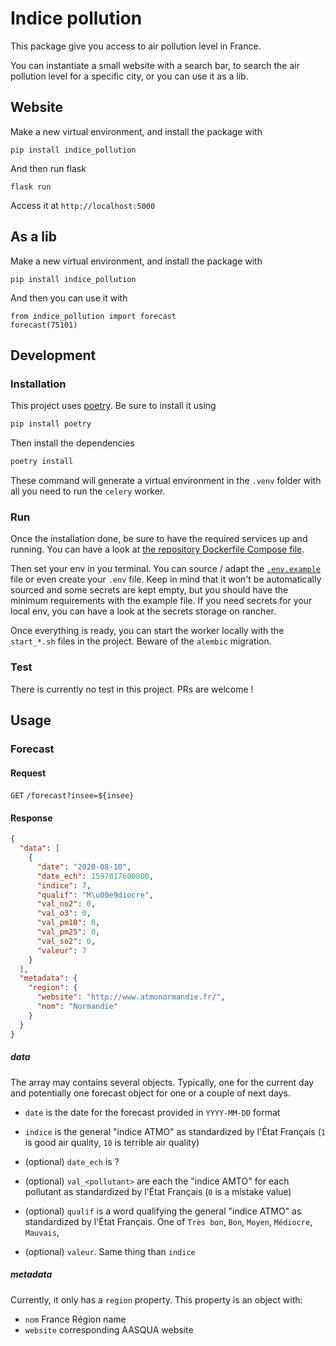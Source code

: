 # Indice pollution

This package give you access to air pollution level in France.

You can instantiate a small website with a search bar, to search the air pollution level for a specific city, or you can use it as a lib.

## Website

Make a new virtual environment, and install the package with

```
pip install indice_pollution
```

And then run flask

```
flask run
```

Access it at `http://localhost:5000`

## As a lib

Make a new virtual environment, and install the package with

```
pip install indice_pollution
```

And then you can use it with

```
from indice_pollution import forecast
forecast(75101)
```

## Development

### Installation

This project uses [poetry](https://python-poetry.org/). Be sure to install it using

```bash
pip install poetry
```

Then install the dependencies

```bash
poetry install
```

These command will generate a virtual environment in the `.venv` folder with all you need to run the `celery` worker.

### Run

Once the installation done, be sure to have the required services up and running. You can have a look at [the repository Dockerfile Compose file](../../docker-compose.yml).

Then set your env in you terminal. You can source / adapt the [`.env.example`](./.env.example) file or even create your `.env` file. Keep in mind that it won't be automatically sourced and some secrets are kept empty, but you should have the minimum requirements with the example file. If you need secrets for your local env, you can have a look at the secrets storage on rancher.

Once everything is ready, you can start the worker locally with the `start_*.sh` files in the project. Beware of the `alembic` migration.

### Test

There is currently no test in this project. PRs are welcome !

## Usage

### Forecast

#### Request

`GET` `/forecast?insee=${insee}`

#### Response

```json
{
  "data": [
    {
      "date": "2020-08-10",
      "date_ech": 1597017600000,
      "indice": 7,
      "qualif": "M\u00e9diocre",
      "val_no2": 0,
      "val_o3": 0,
      "val_pm10": 0,
      "val_pm25": 0,
      "val_so2": 0,
      "valeur": 7
    }
  ],
  "metadata": {
    "region": {
      "website": "http://www.atmonormandie.fr/",
      "nom": "Normandie"
    }
  }
}
```

##### data

The array may contains several objects. Typically, one for the current day and potentially one forecast object for one or a couple of next days.

- `date` is the date for the forecast provided in `YYYY-MM-DD` format
- `indice` is the general "indice ATMO" as standardized by l'État Français (`1` is good air quality, `10` is terrible air quality)

- (optional) `date_ech` is ?
- (optional) `val_<pollutant>` are each the "indice AMTO" for each pollutant as standardized by l'État Français (`0` is a mistake value)
- (optional) `qualif` is a word qualifying the general "indice ATMO" as standardized by l'État Français. One of `Très bon`, `Bon`, `Moyen`, `Médiocre`, `Mauvais`,
- (optional) `valeur`. Same thing than `indice`

##### metadata

Currently, it only has a `region` property. This property is an object with:

- `nom` France Région name
- `website` corresponding AASQUA website
